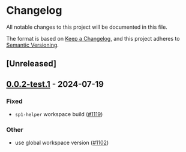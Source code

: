 # Changelog
All notable changes to this project will be documented in this file.

The format is based on [Keep a Changelog](https://keepachangelog.com/en/1.0.0/),
and this project adheres to [Semantic Versioning](https://semver.org/spec/v2.0.0.html).

## [Unreleased]

## [0.0.2-test.1](https://github.com/succinctlabs/sp1/compare/sp1-helper-v0.0.2-test...sp1-helper-v0.0.2-test.1) - 2024-07-19

### Fixed
- `sp1-helper` workspace build ([#1119](https://github.com/succinctlabs/sp1/pull/1119))

### Other
- use global workspace version ([#1102](https://github.com/succinctlabs/sp1/pull/1102))
